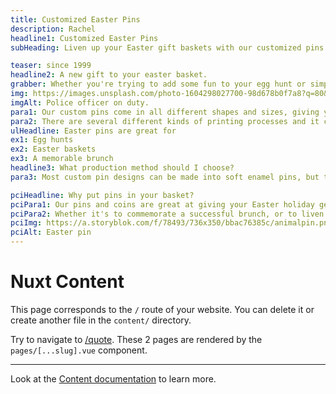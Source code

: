 ```yaml
---
title: Customized Easter Pins
description: Rachel
headline1: Customized Easter Pins
subHeading: Liven up your Easter gift baskets with our customized pins. You can even rush order any product you purchase, so a tight deadline won’t be an issue!

teaser: since 1999
headline2: A new gift to your easter basket.
grabber: Whether you're trying to add some fun to your egg hunt or simply commemorate your easter celebration, pins are a sure fire way to impress your guests.
img: https://images.unsplash.com/photo-1604298027700-98d678b0f7a8?q=80&w=1887&auto=format&fit=crop&ixlib=rb-4.0.3&ixid=M3wxMjA3fDB8MHxwaG90by1wYWdlfHx8fGVufDB8fHx8fA%3D%3D
imgAlt: Police officer on duty.
para1: Our custom pins come in all different shapes and sizes, giving you the opportunity to get creative! From soft enamel to offset printed pins, show off your designs the way you envision them! Pins can be the perfect accessories for your easter outfits and can even be put in eggs as gifts! When making your pins, if you use the same mold, you can change the color schemes giving you the option to cater to a wide variety for a good price.
para2: There are several different kinds of printing processes and it can be overwhelming to do the research and know what best fits your design. That’s why we work with you every step of the way to ensure you’ll love the final product.
ulHeadline: Easter pins are great for
ex1: Egg hunts
ex2: Easter baskets
ex3: A memorable brunch
headline3: What production method should I choose?
para3: Most custom pin designs can be made into soft enamel pins, but this process often works best with designs that have minimal lines and clearly defined areas of color. These details are important because the colored areas sit slightly recessed, below the metal separations. If you’re not sure which type of pin to choose, don’t worry! Just ask, and we can provide suggestions from our experienced team.

pciHeadline: Why put pins in your basket?
pciPara1: Our pins and coins are great at giving your Easter holiday get together a festive touch, adding a dash of charm to your holiday celebration! Get into the Easter spirit, with Lapel Pins & Coins!
pciPara2: Whether it's to commemorate a successful brunch, or to liven up the scavenger hunt for the kids, a pin is a lifelong memento of your Easter Sunday. As an extremely cost effective and creative accessory, we couldn't reccommend them more. We have hundreds of customers who have made Easter Bunny pins, as well as egg pins to give to their little ones.
pciImg: https://a.storyblok.com/f/78493/736x350/bbac76385c/animalpin.png?cv=1598987330695
pciAlt: Easter pin
---
```


# Nuxt Content

This page corresponds to the `/` route of your website. You can delete it or create another file in the `content/` directory.

Try to navigate to [/quote](/quote). These 2 pages are rendered by the `pages/[...slug].vue` component.

---

Look at the [Content documentation](https://content.nuxtjs.org/) to learn more.
